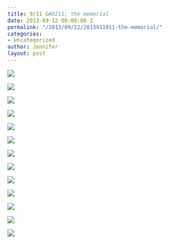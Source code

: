```yaml
---
title: 9/11 &#8211; the memorial
date: 2013-09-12 00:00:00 Z
permalink: "/2013/09/12/2013911911-the-memorial/"
categories:
- Uncategorized
author: Jennifer
layout: post
---
```


<div class="image-gallery-wrapper">
  <p>
    <img src="http://static1.squarespace.com/static/50db6bb3e4b015296cd43789/50dfa5b1e4b0dc6320e0b5ea/523112b1e4b0f63014d1e93f/1430547680526/2013-09-11+15.54.07.jpg.07.jpg?format=original" />
  </p>

  <p>
    <img src="http://static1.squarespace.com/static/50db6bb3e4b015296cd43789/50dfa5b1e4b0dc6320e0b5ea/543bc955e4b0b7feacb01bed/1413204313930/2014-09-11+15.41.59.jpg.59.jpg?format=original" />
  </p>

  <p>
    <img src="http://static1.squarespace.com/static/50db6bb3e4b015296cd43789/50dfa5b1e4b0dc6320e0b5ea/52311172e4b0f63014d1e64d/1378948302068/2013-09-11+15.46.47.jpg.47.jpg?format=original" />
  </p>

  <p>
    <img src="http://static1.squarespace.com/static/50db6bb3e4b015296cd43789/50dfa5b1e4b0dc6320e0b5ea/5231129ee4b0243bf8cad499/1430547609765/2013-09-11+15.54.01.jpg.01.jpg?format=original" />
  </p>

  <p>
    <img src="http://static1.squarespace.com/static/50db6bb3e4b015296cd43789/50dfa5b1e4b0dc6320e0b5ea/523111aae4b00af50f3437e1/1430547622861/2013-09-11+15.49.39.jpg.39.jpg?format=original" />
  </p>

  <p>
    <img src="http://static1.squarespace.com/static/50db6bb3e4b015296cd43789/50dfa5b1e4b0dc6320e0b5ea/523110ffe4b056c05311e930/1378948152599/2013-09-11+15.54.07.jpg.07.jpg?format=original" />
  </p>

  <p>
    <img src="http://static1.squarespace.com/static/50db6bb3e4b015296cd43789/50dfa5b1e4b0dc6320e0b5ea/52311186e4b00af50f343757/1378948466238/2013-09-11+15.48.24.jpg.24.jpg?format=original" />
  </p>

  <p>
    <img src="http://static1.squarespace.com/static/50db6bb3e4b015296cd43789/50dfa5b1e4b0dc6320e0b5ea/5231127ae4b0f63014d1e8c6/1378949405104/2013-09-11+15.53.04.jpg.04.jpg?format=original" />
  </p>

  <p>
    <img src="http://static1.squarespace.com/static/50db6bb3e4b015296cd43789/50dfa5b1e4b0dc6320e0b5ea/5231126ae4b0243bf8cad404/1430547645013/2013-09-11+15.51.05.jpg.05.jpg?format=original" />
  </p>

  <p>
    <img src="http://static1.squarespace.com/static/50db6bb3e4b015296cd43789/50dfa5b1e4b0dc6320e0b5ea/543bc941e4b0b7feacb01bc4/1413204304194/2014-09-11+15.36.58.jpg.58.jpg?format=original" />
  </p>

  <p>
    <img src="http://static1.squarespace.com/static/50db6bb3e4b015296cd43789/50dfa5b1e4b0dc6320e0b5ea/543bc949e4b0b7feacb01bd0/1413204307330/2014-09-11+15.40.04.jpg.04.jpg?format=original" />
  </p>

  <p>
    <img src="http://static1.squarespace.com/static/50db6bb3e4b015296cd43789/50dfa5b1e4b0dc6320e0b5ea/543bc951e4b0b7feacb01be9/1413204315661/2014-09-11+15.41.23.jpg.23.jpg?format=original" />
  </p>

  <p>
    <img src="http://static1.squarespace.com/static/50db6bb3e4b015296cd43789/50dfa5b1e4b0dc6320e0b5ea/543bc95be4b0b7feacb01bf2/1444180899436/2014-09-11+15.46.43.jpg.43.jpg?format=original" />
  </p>
</div>
